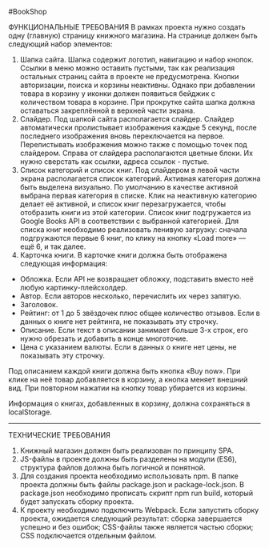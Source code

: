 #BookShop

ФУНКЦИОНАЛЬНЫЕ ТРЕБОВАНИЯ 
В рамках проекта нужно создать одну (главную) страницу книжного магазина. На странице должен быть следующий набор элементов:

1. Шапка сайта. Шапка содержит логотип, навигацию и набор кнопок. Ссылки в меню можно оставить пустыми, так как реализация остальных страниц сайта в проекте не предусмотрена. Кнопки авторизации, поиска и корзины неактивны. Однако при добавлении товара в корзину у иконки должен появиться бейджик с количеством товара в корзине. При прокрутке сайта шапка должна оставаться закреплённой в верхней части экрана.
2. Слайдер. Под шапкой сайта располагается слайдер. Слайдер автоматически пролистывает изображения каждые 5 секунд, после последнего изображения вновь переключается на первое. Перелистывать изображения можно также с помощью точек под слайдером. Справа от слайдера располагаются цветные блоки. Их нужно сверстать как ссылки, адреса ссылок - пустые.
3. Список категорий и список книг. Под слайдером в левой части экрана располагается список категорий. Активная категория должна быть выделена визуально. По умолчанию в качестве активной выбрана первая категория в списке. Клик на неактивную категорию делает её активной, и список книг перезагружается, чтобы отобразить книги из этой категории. Список книг подгружается из Google Books API в соответствии с выбранной категорией. Для списка книг необходимо реализовать ленивую загрузку: сначала подгружаются первые 6 книг, по клику на кнопку «Load more» — ещё 6, и так далее.
4. Карточка книги. В карточке книги должна быть отображена следующая информация:
- Обложка. Если API не возвращает обложку, подставить вместо неё любую картинку-плейсхолдер.
- Автор. Если авторов несколько, перечислить их через запятую.
- Заголовок.
- Рейтинг: от 1 до 5 звёздочек плюс общее количество отзывов. Если в данных о книге нет рейтинга, не показывать эту строчку.
- Описание. Если текст в описании занимает больше 3-х строк, его нужно обрезать и добавить в конце многоточие.
- Цена с указанием валюты. Если в данных о книге нет цены, не показывать эту строчку.

Под описанием каждой книги должна быть кнопка «Buy now». При клике на неё товар добавляется в корзину, а кнопка меняет внешний вид. При повторном нажатии на кнопку товар убирается из корзины.

Информация о книгах, добавленных в корзину, должна сохраняться в localStorage.

---

ТЕХНИЧЕСКИЕ ТРЕБОВАНИЯ

1. Книжный магазин должен быть реализован по принципу SPA.
2. JS-файлы в проекте должны быть разделены на модули (ES6), структура файлов должна быть логичной и понятной.
3. Для создания проекта необходимо использовать npm. В папке проекта должны быть файлы package.json и package-lock.json. В package.json необходимо прописать скрипт npm run build, который будет запускать сборку проекта.
4. К проекту необходимо подключить Webpack. Если запустить сборку проекта, ожидается следующий результат: сборка завершается успешно и без ошибок; CSS-файлы также является частью сборки; CSS подключается отдельным файлом.